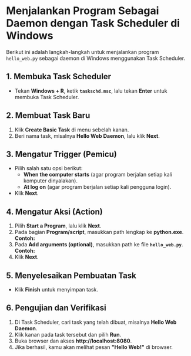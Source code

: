 # Menjalankan Program Sebagai Daemon dengan Task Scheduler di Windows

Berikut ini adalah langkah-langkah untuk menjalankan program `hello_web.py` sebagai daemon di Windows menggunakan Task Scheduler.

## 1. Membuka Task Scheduler
- Tekan **Windows + R**, ketik **`taskschd.msc`**, lalu tekan **Enter** untuk membuka Task Scheduler.

## 2. Membuat Task Baru
1. Klik **Create Basic Task** di menu sebelah kanan.
2. Beri nama task, misalnya **Hello Web Daemon**, lalu klik **Next**.

## 3. Mengatur Trigger (Pemicu)
- Pilih salah satu opsi berikut:
  - **When the computer starts** (agar program berjalan setiap kali komputer dinyalakan).
  - **At log on** (agar program berjalan setiap kali pengguna login).
- Klik **Next**.

## 4. Mengatur Aksi (Action)
1. Pilih **Start a Program**, lalu klik **Next**.
2. Pada bagian **Program/script**, masukkan path lengkap ke **python.exe**.  
   **Contoh:**
3. Pada **Add arguments (optional)**, masukkan path ke file **`hello_web.py`**.  
**Contoh:**
4. Klik **Next**.

## 5. Menyelesaikan Pembuatan Task
- Klik **Finish** untuk menyimpan task.

## 6. Pengujian dan Verifikasi
1. Di Task Scheduler, cari task yang telah dibuat, misalnya **Hello Web Daemon**.
2. Klik kanan pada task tersebut dan pilih **Run**.
3. Buka browser dan akses **http://localhost:8080**.
4. Jika berhasil, kamu akan melihat pesan **"Hello Web!"** di browser.



 